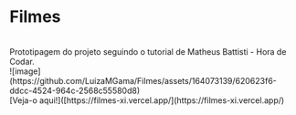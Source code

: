 # Filmes
<br>
Prototipagem do projeto seguindo o tutorial de Matheus Battisti - Hora de Codar.
<br>
![image](https://github.com/LuizaMGama/Filmes/assets/164073139/620623f6-ddcc-4524-964c-2568c55580d8)
<br>
[Veja-o aqui!]([https://filmes-xi.vercel.app/](https://filmes-xi.vercel.app/)
